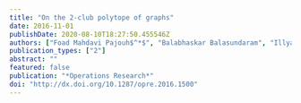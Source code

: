 ```yaml
---
title: "On the 2-club polytope of graphs"
date: 2016-11-01
publishDate: 2020-08-10T18:27:50.455546Z
authors: ["Foad Mahdavi Pajouh$^*$", "Balabhaskar Balasundaram", "Illya V. Hicks"]
publication_types: ["2"]
abstract: ""
featured: false
publication: "*Operations Research*"
doi: "http://dx.doi.org/10.1287/opre.2016.1500"
---
```


